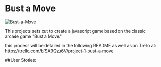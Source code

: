 Bust a Move
===========

![Bust-a-Move](http://www.shooter-bubble.com/puzzle-bobble.jpg)



This projects sets out to create a javascript game based on the classic arcade game "Bust a Move."

this process will be detailed in the following README as well as on Trello at: <https://trello.com/b/SA9Qzu6V/project-1-bust-a-move>

##User Stories:


